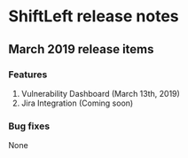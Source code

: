 # ShiftLeft release notes

## March 2019 release items
### Features
1. Vulnerability Dashboard (March 13th, 2019)
2. Jira Integration (Coming soon)

### Bug fixes
None
